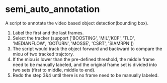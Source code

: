 # semi_auto_annotation
A script to annotate the video based object detection(bounding box).
1. Label the first and the last frames.
2. Select the tracker (support ['BOOSTING', 'MIL','KCF', 'TLD', 'MEDIANFLOW', 'GOTURN', 'MOSSE', 'CSRT', 'SIAMRPN'])
3. The script would track the object forward and backward to compare the miou of two tracked trajctory.
4. If the miou is lower than the pre-defined threshold, the middle frame need to be manually labeled, and the original frame set is divided into two sets (first to middle, middle to end).
5. Redo the step 3&4 until there is no frame need to be manually labeled.
